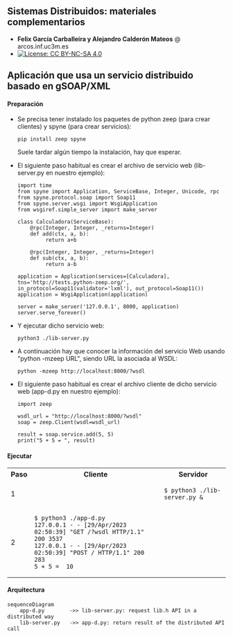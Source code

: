 
## Sistemas Distribuidos: materiales complementarios
+ **Felix García Carballeira y Alejandro Calderón Mateos** @ arcos.inf.uc3m.es
+ [![License: CC BY-NC-SA 4.0](https://img.shields.io/badge/License-CC%20BY--NC--SA%204.0-blue.svg)](https://github.com/acaldero/uc3m_sd/blob/main/LICENSE)


## Aplicación que usa un servicio distribuido basado en gSOAP/XML

#### Preparación

* Se precisa tener instalado los paquetes de python zeep (para crear clientes) y spyne (para crear servicios):
  ```
  pip install zeep spyne
  ```
  Suele tardar algún tiempo la instalación, hay que esperar.

* El siguiente paso habitual es crear el archivo de servicio web (lib-server.py en nuestro ejemplo):
  ```
  import time
  from spyne import Application, ServiceBase, Integer, Unicode, rpc
  from spyne.protocol.soap import Soap11
  from spyne.server.wsgi import WsgiApplication
  from wsgiref.simple_server import make_server

  class Calculadora(ServiceBase):
      @rpc(Integer, Integer, _returns=Integer)
      def add(ctx, a, b):
           return a+b

      @rpc(Integer, Integer, _returns=Integer)
      def sub(ctx, a, b):
           return a-b

  application = Application(services=[Calculadora], tns='http://tests.python-zeep.org/', in_protocol=Soap11(validator='lxml'), out_protocol=Soap11())
  application = WsgiApplication(application)

  server = make_server('127.0.0.1', 8000, application)
  server.serve_forever()
  ```
* Y ejecutar dicho servicio web:
  ```
  python3 ./lib-server.py
  ```

* A continuación hay que conocer la información del servicio Web usando "python -mzeep URL", siendo URL la asociada al WSDL:
  ```
  python -mzeep http://localhost:8000/?wsdl
  ```

* El siguiente paso habitual es crear el archivo cliente de dicho servicio web (app-d.py en nuestro ejemplo):
  ```
  import zeep

  wsdl_url = "http://localhost:8000/?wsdl"
  soap = zeep.Client(wsdl=wsdl_url)

  result = soap.service.add(5, 5)
  print("5 + 5 = ", result)
  ```


#### Ejecutar

<html>
<table>
<tr><th>Paso</th><th>Cliente</th><th>Servidor</th></tr>

<tr>
<td>1</td>
<td>

```
```

</td>
<td>

```
$ python3 ./lib-server.py &
```

</td>
</tr>

<tr>
<td>2</td>
<td>

```
$ python3 ./app-d.py
127.0.0.1 - - [29/Apr/2023 02:50:39] "GET /?wsdl HTTP/1.1" 200 3537
127.0.0.1 - - [29/Apr/2023 02:50:39] "POST / HTTP/1.1" 200 283
5 + 5 =  10
```

</td>
<td>

```
```

</td>
</tr>


</table>
</html>


#### Arquitectura

```mermaid
sequenceDiagram
    app-d.py        ->> lib-server.py: request lib.h API in a distributed way
    lib-server.py   ->> app-d.py: return result of the distributed API call
```


